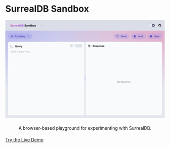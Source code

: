 # SurrealDB Sandbox

![screenshot](static/screenshot.png)

<div align="center"><span style="display: block; margin: 20px auto; max-width: 600px">A browser-based playground for experimenting with SurrealDB.</span></div>

[Try the Live Demo](https://surrealdb-sandbox.pages.dev/)
